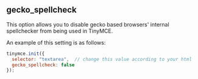 ## gecko_spellcheck

This option allows you to disable gecko based browsers' internal spellchecker from being used in TinyMCE.

An example of this setting is as follows:

```js
tinymce.init({
  selector: "textarea",  // change this value according to your html
  gecko_spellcheck: false
});
```
